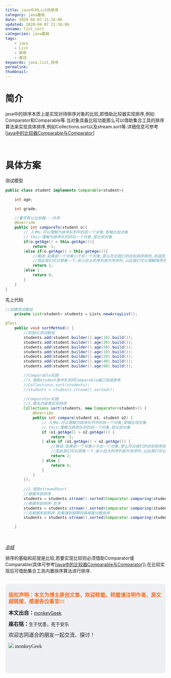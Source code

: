 ```yaml
---
title: java中对List的排序
category: java基础
date: 2020-04-07 21:16:06
updated: 2020-04-07 21:16:06
enname: list_sort
categories: java基础
tags:
	- java
	- List
	- 排序
	- 面试
keywords: java,list,排序
permalink:
thumbnail:
---
```


# 简介

java中的排序本质上是实现对待排序对象的比较,即借助比较器实现排序,例如Comparator和Comparable等.<!--more-->当对象具备比较功能那么可以借助集合工具的排序算法来实现具体排序,例如Collections.sort以及stream.sort等.详细信息可参考[[java中的比较器Comparable与Comparator]](http://www.monkeygeek.cn/2020/4/7/compare/)

</br>

# 具体方案

测试模型

```java
public class student implements Comparable<student>{

    int age;

    int grade;

    //重写默认比较器---升序
    @Override
    public int compareTo(student o){
        // 入参o:可以理解为排序队列中的前一个对象,即被比较对象
        // this:理解为排序队列的后一个对象,即比较对象
        if(o.getAge() > this.getAge()){
            return -1;
        }else if(o.getAge() < this.getAge()){
            //解读:如果前一个对象小于后一个对象,那么符合我们的目标排序规则,则返回1
            //因此我们可以想象一下,前小后大的序列是升序序列,以此我们可以理解降序序列
            return 1;
        }else {
            return 0;
        }
    }
}
```

先上代码

```java
//创建测试数组
    private List<student> students = Lists.newArrayList();

@Test
    public void sortMethod() {
        //初始化测试数组
        students.add(student.builder().age(10).build());
        students.add(student.builder().age(30).build());
        students.add(student.builder().age(50).build());
        students.add(student.builder().age(10).build());
        students.add(student.builder().age(20).build());
        students.add(student.builder().age(40).build());
        students.add(student.builder().age(60).build());

        //Comparable实践
        //1.借助student类中实现的Comparable接口完成排序
        //Collections.sort(students);
        //students = students.stream().sorted();

        //Comparator实践
        //1.匿名内部类实现排序
        Collections.sort(students, new Comparator<student>() {
            @Override
            public int compare(student o1, student o2) {
                // 入参o:可以理解为排序队列中的前一个对象,即被比较对象
                // this:理解为排序队列的后一个对象,即比较对象
                if (o1.getAge() > o2.getAge()) {
                    return -1;
                } else if (o1.getAge() < o2.getAge()) {
                    //解读:如果前一个对象小于后一个对象,那么符合我们的目标排序规则,则返回1
                    //因此我们可以想象一下,前小后大的序列是升序序列,以此我们可以理解降序序列
                    return 1;
                } else {
                    return 0;
                }
            }
        });
        
        //2.借助stream的sort
        //根据年龄排序
        students = students.stream().sorted(Comparator.comparing(student::getAge)).collect(Collectors.toList());
        //根据年龄排序-反序
        students = students.stream().sorted(Comparator.comparing(student::getAge).reversed()).collect(Collectors.toList());
        //先根据年龄排序-如果遇到相等则再根据分数排序
        students = students.stream().sorted(Comparator.comparing(student::getAge).thenComparing(student::getGrade)).collect(Collectors.toList());

    }
```



</br>

*<u>总结</u>*

排序的基础和前提是比较,若要实现比较则必须借助Comparator或Comparable(具体可参考[[java中的比较器Comparable与Comparator]](http://www.monkeygeek.cn/2020/4/7/compare/)),在比较实现后可借助集合工具内置排序算法进行排序.

</br>

<script>
var _hmt = _hmt || [];
(function() {
  var hm = document.createElement("script");
  hm.src = "https://hm.baidu.com/hm.js?2f798e6b269c8a40f12bef25d7f1876d";
  var s = document.getElementsByTagName("script")[0]; 
  s.parentNode.insertBefore(hm, s);
})();
</script>

<div style="height:260px; background-color:rgb(238,240,244); padding:10px;border-radius:10px;">
    <p style="color:#f36c21;font:bold 16px/20px 'kaiTi';">
      版权声明：本文为博主原创文章，欢迎转载，转载请注明作者、原文超链接，感谢各位看官!!!
    </p>
    <p>
      <span style="font:bold 16px/20px 'kaiTi';">本文出自：</span><a href="https://monkeyGeek369.github.io">monkeyGeek</a> 
    </p>
    <p>
      <span style="font:bold 16px/20px 'kaiTi';">座右铭：</span><span>生于忧患，死于安乐</span> 
    </p>
    <p>
      <span style="font:16px/20px 'kaiTi';">欢迎志同道合的朋友一起交流、探讨！</span> 
    </p>
    <img style="height:auto; width:auto;flot:left;" src="../../../../image/monkey64.png" /><span style="font:16px/20px 'kaiTi';flot:left;">   monkeyGeek</span>



